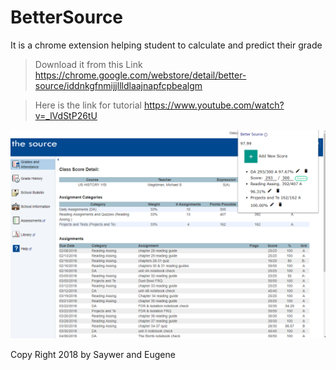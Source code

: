 ﻿# BetterSource

It is a chrome extension helping student to calculate and predict their grade

>Download it from this Link
>https://chrome.google.com/webstore/detail/better-source/iddnkgfnmijjllldlaajnapfcpbealgm

>Here is the link for tutorial 
>https://www.youtube.com/watch?v=_lVdStP26tU

![alt text](https://github.com/eugenejahn/BetterSource/blob/master/bettersource.png)


Copy Right 2018 by Saywer and Eugene
